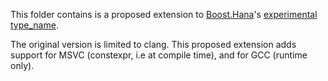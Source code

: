 This folder contains is a proposed extension to [Boost.Hana](http://boostorg.github.io/hana/)'s
[experimental type_name](http://boostorg.github.io/hana/group__group-experimental.html#gaf14876d1f1a3c42ce7a0243d7b263bec).

The original version is limited to clang.
This proposed extension adds support for MSVC (constexpr, i.e at compile time),
and for GCC (runtime only).
